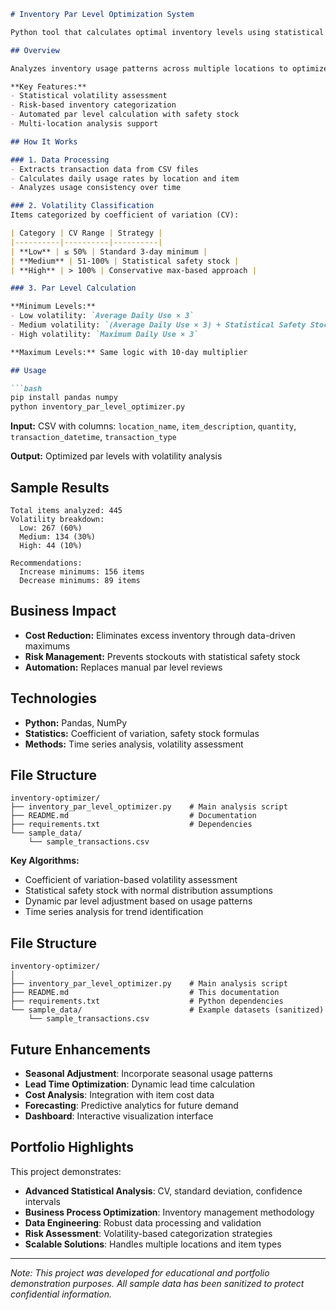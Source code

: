 ```markdown
# Inventory Par Level Optimization System

Python tool that calculates optimal inventory levels using statistical analysis. Processes transaction data to recommend minimum and maximum stock levels that balance costs with service requirements.

## Overview

Analyzes inventory usage patterns across multiple locations to optimize stock levels. Uses coefficient of variation and standard deviation to categorize items by volatility and calculate appropriate inventory levels.

**Key Features:**
- Statistical volatility assessment 
- Risk-based inventory categorization
- Automated par level calculation with safety stock
- Multi-location analysis support

## How It Works

### 1. Data Processing
- Extracts transaction data from CSV files
- Calculates daily usage rates by location and item
- Analyzes usage consistency over time

### 2. Volatility Classification
Items categorized by coefficient of variation (CV):

| Category | CV Range | Strategy |
|----------|----------|----------|
| **Low** | ≤ 50% | Standard 3-day minimum |
| **Medium** | 51-100% | Statistical safety stock |
| **High** | > 100% | Conservative max-based approach |

### 3. Par Level Calculation

**Minimum Levels:**
- Low volatility: `Average Daily Use × 3`
- Medium volatility: `(Average Daily Use × 3) + Statistical Safety Stock`
- High volatility: `Maximum Daily Use × 3`

**Maximum Levels:** Same logic with 10-day multiplier

## Usage

```bash
pip install pandas numpy
python inventory_par_level_optimizer.py
```

**Input:** CSV with columns: `location_name`, `item_description`, `quantity`, `transaction_datetime`, `transaction_type`

**Output:** Optimized par levels with volatility analysis

## Sample Results

```
Total items analyzed: 445
Volatility breakdown:
  Low: 267 (60%)
  Medium: 134 (30%) 
  High: 44 (10%)

Recommendations:
  Increase minimums: 156 items
  Decrease minimums: 89 items
```

## Business Impact

- **Cost Reduction:** Eliminates excess inventory through data-driven maximums
- **Risk Management:** Prevents stockouts with statistical safety stock
- **Automation:** Replaces manual par level reviews

## Technologies

- **Python:** Pandas, NumPy
- **Statistics:** Coefficient of variation, safety stock formulas
- **Methods:** Time series analysis, volatility assessment

## File Structure

```
inventory-optimizer/
├── inventory_par_level_optimizer.py    # Main analysis script
├── README.md                           # Documentation
├── requirements.txt                    # Dependencies
└── sample_data/
    └── sample_transactions.csv
```

**Key Algorithms:**
- Coefficient of variation-based volatility assessment
- Statistical safety stock with normal distribution assumptions
- Dynamic par level adjustment based on usage patterns
- Time series analysis for trend identification

## File Structure

```
inventory-optimizer/
│
├── inventory_par_level_optimizer.py    # Main analysis script
├── README.md                           # This documentation
├── requirements.txt                    # Python dependencies
└── sample_data/                        # Example datasets (sanitized)
    └── sample_transactions.csv
```

## Future Enhancements

- **Seasonal Adjustment**: Incorporate seasonal usage patterns
- **Lead Time Optimization**: Dynamic lead time calculation
- **Cost Analysis**: Integration with item cost data
- **Forecasting**: Predictive analytics for future demand
- **Dashboard**: Interactive visualization interface

## Portfolio Highlights

This project demonstrates:
- **Advanced Statistical Analysis**: CV, standard deviation, confidence intervals
- **Business Process Optimization**: Inventory management methodology
- **Data Engineering**: Robust data processing and validation
- **Risk Assessment**: Volatility-based categorization strategies
- **Scalable Solutions**: Handles multiple locations and item types

---

*Note: This project was developed for educational and portfolio demonstration purposes. All sample data has been sanitized to protect confidential information.*
